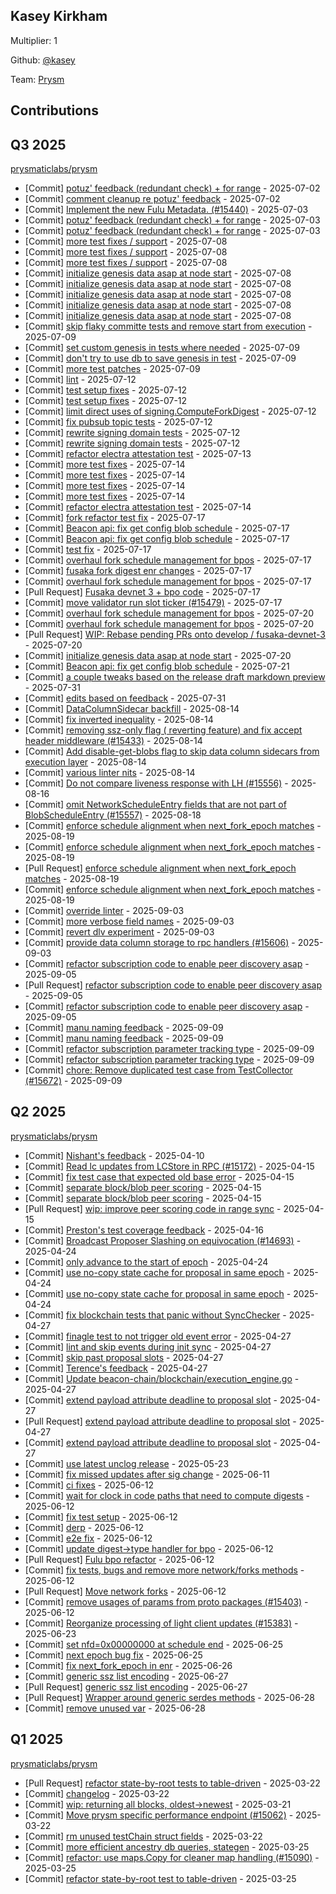 
## Kasey Kirkham
Multiplier: 1

Github: [@kasey](https://github.com/kasey)

Team: [Prysm](https://github.com/Prysmaticlabs/Prysm/pulls?q=author%3Akasey)

## Contributions

## Q3 2025


[prysmaticlabs/prysm](https://github.com/prysmaticlabs/prysm)
* [Commit] [potuz' feedback (redundant check) + for range](https://github.com/OffchainLabs/prysm/commit/1693245c3369669286dc8c8537ac35ac438bef55) - 2025-07-02
* [Commit] [comment cleanup re potuz' feedback](https://github.com/OffchainLabs/prysm/commit/8a87a1a8756cf42278c05c7c0f3c92b87a5c63c9) - 2025-07-02
* [Commit] [Implement the new Fulu Metadata. (#15440)](https://github.com/OffchainLabs/prysm/commit/bc7664321b477f159ad92559ddfb9de62e95d718) - 2025-07-03
* [Commit] [potuz' feedback (redundant check) + for range](https://github.com/OffchainLabs/prysm/commit/b51b06bba857013ab7a7bf3f38a5f3b91ac8b2ba) - 2025-07-03
* [Commit] [potuz' feedback (redundant check) + for range](https://github.com/OffchainLabs/prysm/commit/ba7d971d8da8281e12f5f8eb2e9b07945b655b68) - 2025-07-03
* [Commit] [more test fixes / support](https://github.com/OffchainLabs/prysm/commit/c282e9d8b8a2bba7cdc29120db57aec94ac02983) - 2025-07-08
* [Commit] [more test fixes / support](https://github.com/OffchainLabs/prysm/commit/00b6a873d905a988bb626f42019adf3dc316374f) - 2025-07-08
* [Commit] [more test fixes / support](https://github.com/OffchainLabs/prysm/commit/870f5e735d121e1e6b15c6fcc0f09fd449375def) - 2025-07-08
* [Commit] [initialize genesis data asap at node start](https://github.com/OffchainLabs/prysm/commit/f8ff79fa74b087147489734f7e1697ad4fb8246f) - 2025-07-08
* [Commit] [initialize genesis data asap at node start](https://github.com/OffchainLabs/prysm/commit/3956450e13a46243110e9e26f197c0cf4aa29af5) - 2025-07-08
* [Commit] [initialize genesis data asap at node start](https://github.com/OffchainLabs/prysm/commit/096d5f8863ceda21aacb49ae9ae4caf27bbcb86e) - 2025-07-08
* [Commit] [initialize genesis data asap at node start](https://github.com/OffchainLabs/prysm/commit/dc76f32a711931a86b65166da5aea42ef6600efe) - 2025-07-08
* [Commit] [initialize genesis data asap at node start](https://github.com/OffchainLabs/prysm/commit/1e7827c739adf62fa2761e6abee9b21680061b27) - 2025-07-08
* [Commit] [skip flaky committe tests and remove start from execution](https://github.com/OffchainLabs/prysm/commit/b71d49e042a714c0901b02553dfefd3f8e0837b2) - 2025-07-09
* [Commit] [set custom genesis in tests where needed](https://github.com/OffchainLabs/prysm/commit/792c259b19b9966f1897a70a1fa4a64b8353f05a) - 2025-07-09
* [Commit] [don't try to use db to save genesis in test](https://github.com/OffchainLabs/prysm/commit/0e4a1b6f405d0f16de37a5847d6b37e43dafa1ef) - 2025-07-09
* [Commit] [more test patches](https://github.com/OffchainLabs/prysm/commit/82aa67415e044373b148abe847a24918bb10b0a6) - 2025-07-09
* [Commit] [lint](https://github.com/OffchainLabs/prysm/commit/0d957ee530d72fd7d18e41b69612d60c7b20bcfd) - 2025-07-12
* [Commit] [test setup fixes](https://github.com/OffchainLabs/prysm/commit/529dbb88cc0e443abe93c230a7644dd11f5be0d6) - 2025-07-12
* [Commit] [test setup fixes](https://github.com/OffchainLabs/prysm/commit/580f97265eb4695a5726d64586e2da8b85548c92) - 2025-07-12
* [Commit] [limit direct uses of signing.ComputeForkDigest](https://github.com/OffchainLabs/prysm/commit/528d644cb01fddfe7c2215b3d9dca27ca6decd19) - 2025-07-12
* [Commit] [fix pubsub topic tests](https://github.com/OffchainLabs/prysm/commit/17bb8d1c4d244821f046b812724dba64f1d271dc) - 2025-07-12
* [Commit] [rewrite signing domain tests](https://github.com/OffchainLabs/prysm/commit/a6dd9f2311b5110e789ad3546be4a2b9914b0614) - 2025-07-12
* [Commit] [rewrite signing domain tests](https://github.com/OffchainLabs/prysm/commit/74283d5bb7079ef895efb9b78af918deb101da6b) - 2025-07-12
* [Commit] [refactor electra attestation test](https://github.com/OffchainLabs/prysm/commit/fa858833888e5b392959018de1f19be916cf52e2) - 2025-07-13
* [Commit] [more test fixes](https://github.com/OffchainLabs/prysm/commit/0e7d2d07fd8f379f6410b6b8bfa150a2d58a3b37) - 2025-07-14
* [Commit] [more test fixes](https://github.com/OffchainLabs/prysm/commit/2ef2e6b95456253cb264444774fdd31fb46e5dbd) - 2025-07-14
* [Commit] [more test fixes](https://github.com/OffchainLabs/prysm/commit/538e44d8861dd9dfcff3b3db2025a0c3ecd4d2d0) - 2025-07-14
* [Commit] [more test fixes](https://github.com/OffchainLabs/prysm/commit/b11cc6e0112132e00da2aa99e3376eaf9fcf60f2) - 2025-07-14
* [Commit] [refactor electra attestation test](https://github.com/OffchainLabs/prysm/commit/fcff9b535adb8c9f77c68b2d67f35a8e0002421e) - 2025-07-14
* [Commit] [fork refactor test fix](https://github.com/OffchainLabs/prysm/commit/9d8e00ebd45a92982c28de4ab42abd5ed944135e) - 2025-07-17
* [Commit] [Beacon api: fix get config blob schedule](https://github.com/OffchainLabs/prysm/commit/cfbb24514a7bf1f333156d84dda6be07638a511e) - 2025-07-17
* [Commit] [Beacon api: fix get config blob schedule](https://github.com/OffchainLabs/prysm/commit/17432845f2b74d4776c1a947714a9f1d411d1ada) - 2025-07-17
* [Commit] [test fix](https://github.com/OffchainLabs/prysm/commit/06b350ce7c3451b38fc9af434bdd2ac65e7c47ee) - 2025-07-17
* [Commit] [overhaul fork schedule management for bpos](https://github.com/OffchainLabs/prysm/commit/0ff0f4855433873f29b3fc43f1d87941880b33a9) - 2025-07-17
* [Commit] [fusaka fork digest enr changes](https://github.com/OffchainLabs/prysm/commit/e727f7a029d5443ef13f01fe7b7e0f7774a8f330) - 2025-07-17
* [Commit] [overhaul fork schedule management for bpos](https://github.com/OffchainLabs/prysm/commit/554e7862d9ad04d4253d9ae59300b7d1f9bf8f58) - 2025-07-17
* [Pull Request] [Fusaka devnet 3 + bpo code](https://github.com/OffchainLabs/prysm/pull/15507) - 2025-07-17
* [Commit] [move validator run slot ticker (#15479)](https://github.com/OffchainLabs/prysm/commit/78f8411ad22d8bc792242bf2fc897eaacc97607e) - 2025-07-17
* [Commit] [overhaul fork schedule management for bpos](https://github.com/OffchainLabs/prysm/commit/a680e9d2a0f0c038afea6bc60e42ef89c4811ff8) - 2025-07-20
* [Commit] [overhaul fork schedule management for bpos](https://github.com/OffchainLabs/prysm/commit/44f8d455395b410bd523c82dbe65d1e46a8ea431) - 2025-07-20
* [Pull Request] [WIP: Rebase pending PRs onto develop / fusaka-devnet-3](https://github.com/OffchainLabs/prysm/pull/15512) - 2025-07-20
* [Commit] [initialize genesis data asap at node start](https://github.com/OffchainLabs/prysm/commit/2955f1c663c2529561a2ab2d3f71e3e6eb0e53d6) - 2025-07-20
* [Commit] [Beacon api: fix get config blob schedule](https://github.com/OffchainLabs/prysm/commit/e00e7232ce37cedae314d0f1262d7a8a51a545c3) - 2025-07-21
* [Commit] [a couple tweaks based on the release draft markdown preview](https://github.com/OffchainLabs/prysm/commit/d9363050cb120ae80a39519e8d624d299a4b856d) - 2025-07-31
* [Commit] [edits based on feedback](https://github.com/OffchainLabs/prysm/commit/29a6c4239ef78e35723703e6c6650adab620be8a) - 2025-07-31
* [Commit] [DataColumnSidecar backfill](https://github.com/OffchainLabs/prysm/commit/e3f9617ecf554056f42cefee9bf157cb0e591909) - 2025-08-14
* [Commit] [fix inverted inequality](https://github.com/OffchainLabs/prysm/commit/8634cee11c40402f4ff0e508e6b1332ff704b2f6) - 2025-08-14
* [Commit] [removing ssz-only flag ( reverting feature) and fix accept header middleware (#15433)](https://github.com/OffchainLabs/prysm/commit/77958022e7a6af74196855f053498d4a7172ea78) - 2025-08-14
* [Commit] [Add disable-get-blobs flag to skip data column sidecars from execution layer](https://github.com/OffchainLabs/prysm/commit/cdd44dd0b4cd142b08c6be0a21e59a307909cb04) - 2025-08-14
* [Commit] [various linter nits](https://github.com/OffchainLabs/prysm/commit/532bd0262f228d710499f6684fafab9396328cd7) - 2025-08-14
* [Commit] [Do not compare liveness response with LH (#15556)](https://github.com/OffchainLabs/prysm/commit/f3300217858b0c6400fc63073dce3a9c88c84643) - 2025-08-16
* [Commit] [omit NetworkScheduleEntry fields that are not part of BlobScheduleEntry (#15557)](https://github.com/OffchainLabs/prysm/commit/26cec9d9c7a6cc5e8d9f308964030f9c87120fcb) - 2025-08-18
* [Commit] [enforce schedule alignment when next_fork_epoch matches](https://github.com/OffchainLabs/prysm/commit/60f2c4e50f9dc99457e491707fafd21e9fe024a3) - 2025-08-19
* [Commit] [enforce schedule alignment when next_fork_epoch matches](https://github.com/OffchainLabs/prysm/commit/6293381d8eb73b70740a307be0eef75ff1f581ae) - 2025-08-19
* [Pull Request] [enforce schedule alignment when next_fork_epoch matches](https://github.com/OffchainLabs/prysm/pull/15604) - 2025-08-19
* [Commit] [enforce schedule alignment when next_fork_epoch matches](https://github.com/OffchainLabs/prysm/commit/0f588c0a0521eed686911719371da58b3c35d57f) - 2025-08-19
* [Commit] [override linter](https://github.com/OffchainLabs/prysm/commit/d222b02b91f6d077939379b7abd8773e4f96326f) - 2025-09-03
* [Commit] [more verbose field names](https://github.com/OffchainLabs/prysm/commit/09634d2eb5453a4393642f116729d6fa7936705d) - 2025-09-03
* [Commit] [revert dlv experiment](https://github.com/OffchainLabs/prysm/commit/ccee2e4df41a78f81f5636d43f57607f1a1a2e06) - 2025-09-03
* [Commit] [provide data column storage to rpc handlers (#15606)](https://github.com/OffchainLabs/prysm/commit/08fb3812b7aac4cd68fb66793ec266ee099fd5c1) - 2025-09-03
* [Commit] [refactor subscription code to enable peer discovery asap](https://github.com/OffchainLabs/prysm/commit/272a1922acf0cc04e898a55c0562356f67ef23e7) - 2025-09-05
* [Pull Request] [refactor subscription code to enable peer discovery asap](https://github.com/OffchainLabs/prysm/pull/15660) - 2025-09-05
* [Commit] [refactor subscription code to enable peer discovery asap](https://github.com/OffchainLabs/prysm/commit/30524724cd39651aedcf0810bfb189ad6cae6ee3) - 2025-09-05
* [Commit] [manu naming feedback](https://github.com/OffchainLabs/prysm/commit/cbcefe2da8630d9064bd6e0b2048216e9edb5bbd) - 2025-09-09
* [Commit] [manu naming feedback](https://github.com/OffchainLabs/prysm/commit/f900d31efce5350764b090c9a97feb7807aef1e3) - 2025-09-09
* [Commit] [refactor subscription parameter tracking type](https://github.com/OffchainLabs/prysm/commit/c3fcedbbe086233c6f4690dbef9bcd73d7fc5a1a) - 2025-09-09
* [Commit] [refactor subscription parameter tracking type](https://github.com/OffchainLabs/prysm/commit/5b11377d57556b07425487346294154e51029a57) - 2025-09-09
* [Commit] [chore: Remove duplicated test case from TestCollector (#15672)](https://github.com/OffchainLabs/prysm/commit/4e8a710b6451ef989aa178ae2d93259c8d2dc70c) - 2025-09-09
## Q2 2025


[prysmaticlabs/prysm](https://github.com/prysmaticlabs/prysm)
* [Commit] [Nishant's feedback](https://github.com/OffchainLabs/prysm/commit/7b96c5b23c2df7f36c0afde571b3a0a73a9051e4) - 2025-04-10
* [Commit] [Read lc updates from LCStore in RPC (#15172)](https://github.com/OffchainLabs/prysm/commit/b99399c1f11cb7f94e9b42254f2e8b0bfd2053c5) - 2025-04-15
* [Commit] [fix test case that expected old base error](https://github.com/OffchainLabs/prysm/commit/a64c476b004e3c11a70281785585c06020630471) - 2025-04-15
* [Commit] [separate block/blob peer scoring](https://github.com/OffchainLabs/prysm/commit/1aa5559786eee9e1cc15cfcdb09a141e29b3778b) - 2025-04-15
* [Commit] [separate block/blob peer scoring](https://github.com/OffchainLabs/prysm/commit/d85f05346ed6b543e1c9d8a1383d4c592b3b6c0b) - 2025-04-15
* [Pull Request] [wip: improve peer scoring code in range sync](https://github.com/OffchainLabs/prysm/pull/15173) - 2025-04-15
* [Commit] [Preston's test coverage feedback](https://github.com/OffchainLabs/prysm/commit/bfe0120ca8d39ba70ec52208a85e8a76446d9c24) - 2025-04-16
* [Commit] [Broadcast Proposer Slashing on equivocation (#14693)](https://github.com/OffchainLabs/prysm/commit/7887ebbc4a6b56f1e9c17374214adcf5995b99d7) - 2025-04-24
* [Commit] [only advance to the start of epoch](https://github.com/OffchainLabs/prysm/commit/1b8d886e36ed763fd34849fecc215d58e2b2e9b6) - 2025-04-24
* [Commit] [use no-copy state cache for proposal in same epoch](https://github.com/OffchainLabs/prysm/commit/9182eee2768d9882bb0edd5cc8be4ac415dd6965) - 2025-04-24
* [Commit] [use no-copy state cache for proposal in same epoch](https://github.com/OffchainLabs/prysm/commit/6227c5159d3e8a8c002b282aedb6949b24bdc575) - 2025-04-24
* [Commit] [fix blockchain tests that panic without SyncChecker](https://github.com/OffchainLabs/prysm/commit/377b03a225ab330d1063aab63a8b73727f0b7d12) - 2025-04-27
* [Commit] [finagle test to not trigger old event error](https://github.com/OffchainLabs/prysm/commit/50839722d9f65406c5814f5ec2426d76d69d7a21) - 2025-04-27
* [Commit] [lint and skip events during init sync](https://github.com/OffchainLabs/prysm/commit/95e1e3c1f52d72154666a84bf81bf3f7a7e74702) - 2025-04-27
* [Commit] [skip past proposal slots](https://github.com/OffchainLabs/prysm/commit/1eafcc4a1efadf688aa4b9042fc223954f4d8ff6) - 2025-04-27
* [Commit] [Terence's feedback](https://github.com/OffchainLabs/prysm/commit/4cc1edb38cb55c79dab0de6c6b51b1e53e267e9b) - 2025-04-27
* [Commit] [Update beacon-chain/blockchain/execution_engine.go](https://github.com/OffchainLabs/prysm/commit/e6a78608950e396b01f0c3bad58bc0ddd1ab78ec) - 2025-04-27
* [Commit] [extend payload attribute deadline to proposal slot](https://github.com/OffchainLabs/prysm/commit/21207e093dc6e7af50c9372adf4b82b4c8645074) - 2025-04-27
* [Pull Request] [extend payload attribute deadline to proposal slot](https://github.com/OffchainLabs/prysm/pull/15230) - 2025-04-27
* [Commit] [extend payload attribute deadline to proposal slot](https://github.com/OffchainLabs/prysm/commit/1032fb3f84eb90d5c7e19098ff30ce9fd55c9e25) - 2025-04-27
* [Commit] [use latest unclog release](https://github.com/OffchainLabs/prysm/commit/7c639a839d53950b2dedad631fdb6652ad85ec01) - 2025-05-23
* [Commit] [fix missed updates after sig change](https://github.com/OffchainLabs/prysm/commit/48dbb0b154ff3033b94267d4ac3e0096bb79392b) - 2025-06-11
* [Commit] [ci fixes](https://github.com/OffchainLabs/prysm/commit/aee1349fbfc0373d224b5fa985e3b4f3d173cbce) - 2025-06-12
* [Commit] [wait for clock in code paths that need to compute digests](https://github.com/OffchainLabs/prysm/commit/e18e1a12de11128a201173e18124eddfcefe65f7) - 2025-06-12
* [Commit] [fix test setup](https://github.com/OffchainLabs/prysm/commit/46a883fdf0e202370309aa95032bafbaab7e2475) - 2025-06-12
* [Commit] [derp](https://github.com/OffchainLabs/prysm/commit/1b01218eb929ab244b202a840c54b3093f157f23) - 2025-06-12
* [Commit] [e2e fix](https://github.com/OffchainLabs/prysm/commit/dfa945636f2d92fa39e41db5a8a70a77b2d6c3fe) - 2025-06-12
* [Commit] [update digest->type handler for bpo](https://github.com/OffchainLabs/prysm/commit/fd6c1d88c4ab4d85056436134d962c612d07bf42) - 2025-06-12
* [Pull Request] [Fulu bpo refactor](https://github.com/OffchainLabs/prysm/pull/15407) - 2025-06-12
* [Commit] [fix tests, bugs and remove more network/forks methods](https://github.com/OffchainLabs/prysm/commit/196d26465d15336295dd705e817e1fc4fb7baefc) - 2025-06-12
* [Pull Request] [Move network forks](https://github.com/OffchainLabs/prysm/pull/15406) - 2025-06-12
* [Commit] [remove usages of params from proto packages (#15403)](https://github.com/OffchainLabs/prysm/commit/d12da8cbe0bdbb0f970fc98b827292019329cdba) - 2025-06-12
* [Commit] [Reorganize processing of light client updates (#15383)](https://github.com/OffchainLabs/prysm/commit/f5a9394c77daf4950f8437fed795e17d30295397) - 2025-06-23
* [Commit] [set nfd=0x00000000 at schedule end](https://github.com/OffchainLabs/prysm/commit/38cf0e9e94908c3e5074fc01ed08e708e1197527) - 2025-06-25
* [Commit] [next epoch bug fix](https://github.com/OffchainLabs/prysm/commit/be14c4c3d162c7c021f3783aa078f323b9766a7a) - 2025-06-25
* [Commit] [fix next_fork_epoch in enr](https://github.com/OffchainLabs/prysm/commit/788af59823c11d4463b2dee63685f395ac6c6d4b) - 2025-06-26
* [Commit] [generic ssz list encoding](https://github.com/OffchainLabs/prysm/commit/1d25da229eae7810f5c3b9476e1553868a505f99) - 2025-06-27
* [Pull Request] [generic ssz list encoding](https://github.com/OffchainLabs/prysm/pull/15447) - 2025-06-27
* [Pull Request] [Wrapper around generic serdes methods](https://github.com/OffchainLabs/prysm/pull/15451) - 2025-06-28
* [Commit] [remove unused var](https://github.com/OffchainLabs/prysm/commit/7ee6985a6753810be9eb82a24c868d7c8ba4a4e1) - 2025-06-28
## Q1 2025

[prysmaticlabs/prysm](https://github.com/prysmaticlabs/prysm)
* [Pull Request] [refactor state-by-root tests to table-driven](https://github.com/prysmaticlabs/prysm/pull/15087) - 2025-03-22
* [Commit] [changelog](https://github.com/prysmaticlabs/prysm/commit/799c2d82ad247cf82869376441fd35ea01b10960) - 2025-03-22
* [Commit] [wip: returning all blocks, oldest->newest](https://github.com/prysmaticlabs/prysm/commit/bef1b409ebc4d82e942f3f9732f6b22a78f7b0c0) - 2025-03-21
* [Commit] [Move prysm specific performance endpoint (#15062)](https://github.com/prysmaticlabs/prysm/commit/9d2273c514ef8293ecf10fe1d6695ba5cb0278cc) - 2025-03-22
* [Commit] [rm unused testChain struct fields](https://github.com/prysmaticlabs/prysm/commit/ca936e121a6fd75a968b52b398d5050d986533fa) - 2025-03-22
* [Commit] [more efficient ancestry db queries, stategen](https://github.com/prysmaticlabs/prysm/commit/78a729639e74a8acbd2fa7488a7c2e5cd6545a2a) - 2025-03-25
* [Commit] [refactor: use maps.Copy for cleaner map handling (#15090)](https://github.com/prysmaticlabs/prysm/commit/2b4d8a09ff2abded7b017b0a0d938d3982ff36c8) - 2025-03-25
* [Commit] [refactor state-by-root test to table-driven](https://github.com/prysmaticlabs/prysm/commit/6e2e54d21e3d3f52ff80be90a4e8c1e9e8f8741a) - 2025-03-25
